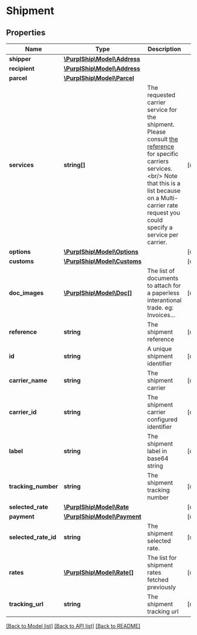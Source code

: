 # Shipment

## Properties
Name | Type | Description | Notes
------------ | ------------- | ------------- | -------------
**shipper** | [**\PurplShip\Model\Address**](Address.md) |  | 
**recipient** | [**\PurplShip\Model\Address**](Address.md) |  | 
**parcel** | [**\PurplShip\Model\Parcel**](Parcel.md) |  | 
**services** | **string[]** | The requested carrier service for the shipment.  Please consult [the reference](../Api/Utils.md#references) for specific carriers services.&lt;br/&gt; Note that this is a list because on a Multi-carrier rate request you could specify a service per carrier. | [optional] 
**options** | [**\PurplShip\Model\Options**](Options.md) |  | [optional] 
**customs** | [**\PurplShip\Model\Customs**](Customs.md) |  | [optional] 
**doc_images** | [**\PurplShip\Model\Doc[]**](Doc.md) | The list of documents to attach for a paperless interantional trade.  eg: Invoices... | [optional] 
**reference** | **string** | The shipment reference | [optional] 
**id** | **string** | A unique shipment identifier | [optional] 
**carrier_name** | **string** | The shipment carrier | [optional] 
**carrier_id** | **string** | The shipment carrier configured identifier | [optional] 
**label** | **string** | The shipment label in base64 string | [optional] 
**tracking_number** | **string** | The shipment tracking number | [optional] 
**selected_rate** | [**\PurplShip\Model\Rate**](Rate.md) |  | [optional] 
**payment** | [**\PurplShip\Model\Payment**](Payment.md) |  | [optional] 
**selected_rate_id** | **string** | The shipment selected rate. | [optional] 
**rates** | [**\PurplShip\Model\Rate[]**](Rate.md) | The list for shipment rates fetched previously | [optional] 
**tracking_url** | **string** | The shipment tracking url | [optional] 

[[Back to Model list]](../../README.md#documentation-for-models) [[Back to API list]](../../README.md#documentation-for-api-endpoints) [[Back to README]](../../README.md)


